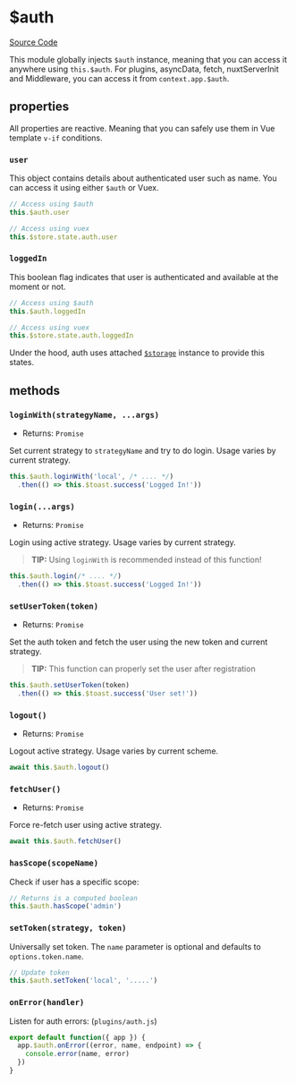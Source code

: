 # $auth

[Source Code](https://github.com/nuxt-community/auth-module/blob/dev/lib/core/auth.js)

This module globally injects `$auth` instance, meaning that you can access it anywhere using `this.$auth`.
For plugins, asyncData, fetch, nuxtServerInit and Middleware, you can access it from `context.app.$auth`.

## properties

All properties are reactive. Meaning that you can safely use them in Vue template `v-if` conditions.

### `user`

This object contains details about authenticated user such as name.
You can access it using either `$auth` or Vuex.

```js
// Access using $auth
this.$auth.user

// Access using vuex
this.$store.state.auth.user
```

### `loggedIn`

This boolean flag indicates that user is authenticated and available at the moment or not.

```js
// Access using $auth
this.$auth.loggedIn

// Access using vuex
this.$store.state.auth.loggedIn
```

Under the hood, auth uses attached [`$storage`](./storage.md) instance to provide this states.


## methods

### `loginWith(strategyName, ...args)`

- Returns: `Promise`

Set current strategy to `strategyName` and try to do login. Usage varies by current strategy.

```js
this.$auth.loginWith('local', /* .... */)
  .then(() => this.$toast.success('Logged In!'))
```

### `login(...args)`

- Returns: `Promise`

Login using active strategy. Usage varies by current strategy.

> **TIP:** Using `loginWith` is recommended instead of this function!

```js
this.$auth.login(/* .... */)
  .then(() => this.$toast.success('Logged In!'))
```

### `setUserToken(token)`

- Returns: `Promise`

Set the auth token and fetch the user using the new token and current strategy.

> **TIP:** This function can properly set the user after registration

```js
this.$auth.setUserToken(token)
  .then(() => this.$toast.success('User set!'))
```

### `logout()`

- Returns: `Promise`

Logout active strategy. Usage varies by current scheme.

```js
await this.$auth.logout()
```

### `fetchUser()`

- Returns: `Promise`

Force re-fetch user using active strategy.

```js
await this.$auth.fetchUser()
```

### `hasScope(scopeName)`
Check if user has a specific scope:

```js
// Returns is a computed boolean
this.$auth.hasScope('admin')
```

### `setToken(strategy, token)`

Universally set token. The `name` parameter is optional and defaults to `options.token.name`.

```js
// Update token
this.$auth.setToken('local', '.....')
```

### `onError(handler)`

Listen for auth errors: (`plugins/auth.js`)

```js
export default function({ app }) {
  app.$auth.onError((error, name, endpoint) => {
    console.error(name, error)
  })
}
```
